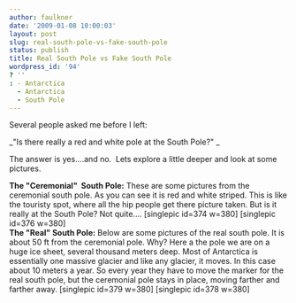 ```yaml
---
author: faulkner
date: '2009-01-08 10:00:03'
layout: post
slug: real-south-pole-vs-fake-south-pole
status: publish
title: Real South Pole vs Fake South Pole
wordpress_id: '94'
? ''
: - Antarctica
  - Antarctica
  - South Pole
---
```


Several people asked me before I left:

_"Is there really a red and white pole at the South Pole?" _

The answer is yes....and no.  Lets explore a little deeper and look at some
pictures.

**The "Ceremonial"  South Pole:** These are some pictures from the ceremonial south pole. As you can see it is red and white striped. This is like the touristy spot, where all the hip people get there picture taken. But is it really at the South Pole? Not quite.... [singlepic id=374 w=380] [singlepic id=376 w=380]  
**The "Real" South Pole:** Below are some pictures of the real south pole. It is about 50 ft from the ceremonial pole. Why? Here a the pole we are on a huge ice sheet, several thousand meters deep. Most of Antarctica is essentially one massive glacier and like any glacier, it moves. In this case about 10 meters a year. So every year they have to move the marker for the real south pole, but the ceremonial pole stays in place, moving farther and farther away. [singlepic id=379 w=380] [singlepic id=378 w=380] 

